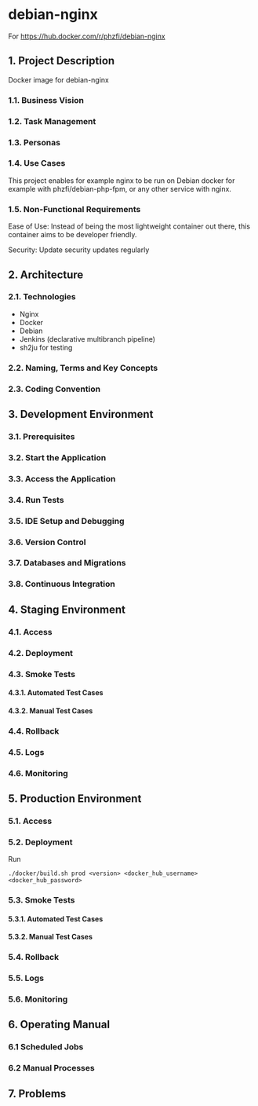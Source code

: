 # debian-nginx

For https://hub.docker.com/r/phzfi/debian-nginx

## 1. Project Description

Docker image for debian-nginx

### 1.1. Business Vision

### 1.2. Task Management

### 1.3. Personas

### 1.4. Use Cases

This project enables for example nginx to be run on Debian docker for example with phzfi/debian-php-fpm, or any other service with nginx.

### 1.5. Non-Functional Requirements

Ease of Use: Instead of being the most lightweight container out there, this container aims to be developer friendly.

Security: Update security updates regularly

## 2. Architecture

### 2.1. Technologies

* Nginx
* Docker
* Debian 
* Jenkins (declarative multibranch pipeline)
* sh2ju for testing

### 2.2. Naming, Terms and Key Concepts

### 2.3. Coding Convention

## 3. Development Environment

### 3.1. Prerequisites

### 3.2. Start the Application

### 3.3. Access the Application

### 3.4. Run Tests

### 3.5. IDE Setup and Debugging

### 3.6. Version Control

### 3.7. Databases and Migrations

### 3.8. Continuous Integration

## 4. Staging Environment

### 4.1. Access

### 4.2. Deployment

### 4.3. Smoke Tests

#### 4.3.1. Automated Test Cases

#### 4.3.2. Manual Test Cases

### 4.4. Rollback

### 4.5. Logs

### 4.6. Monitoring

## 5. Production Environment

### 5.1. Access

### 5.2. Deployment

Run
```
./docker/build.sh prod <version> <docker_hub_username> <docker_hub_password>
```

### 5.3. Smoke Tests

#### 5.3.1. Automated Test Cases

#### 5.3.2. Manual Test Cases

### 5.4. Rollback

### 5.5. Logs

### 5.6. Monitoring

## 6. Operating Manual

### 6.1 Scheduled Jobs

### 6.2 Manual Processes

## 7. Problems

